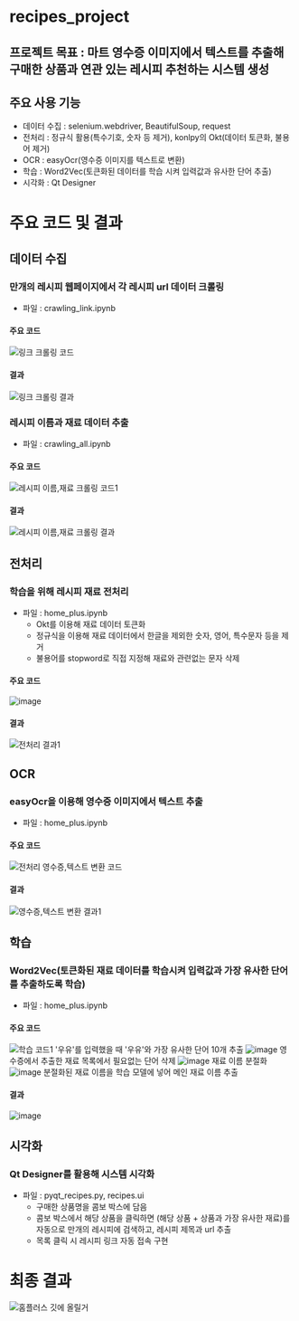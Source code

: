 # recipes_project

## 프로젝트 목표 : 마트 영수증 이미지에서 텍스트를 추출해 구매한 상품과 연관 있는 레시피 추천하는 시스템 생성

## 주요 사용 기능
  - 데이터 수집 : selenium.webdriver, BeautifulSoup, request
  - 전처리 : 정규식 활용(특수기호, 숫자 등 제거), konlpy의 Okt(데이터 토큰화, 불용어 제거)
  - OCR : easyOcr(영수증 이미지를 텍스트로 변환)
  - 학습 : Word2Vec(토큰화된 데이터를 학습 시켜 입력값과 유사한 단어 추출)
  - 시각화 : Qt Designer
  
# 주요 코드 및 결과

## 데이터 수집
### 만개의 레시피 웹페이지에서 각 레시피 url 데이터 크롤링
- 파일 : crawling_link.ipynb
#### 주요 코드
![링크 크롤링 코드](https://user-images.githubusercontent.com/108312150/191641441-f312862b-0b73-41ef-99c1-4b30f34b59cf.png)
#### 결과
![링크 크롤링 결과](https://user-images.githubusercontent.com/108312150/191641378-b27e78f4-3e3e-41c6-ac7f-76b984c372ad.png)

### 레시피 이름과 재료 데이터 추출
- 파일 : crawling_all.ipynb
#### 주요 코드
![레시피 이름,재료 크롤링 코드1](https://user-images.githubusercontent.com/108312150/191641626-a4cb8886-8428-4677-bca1-913457cb4760.png)
#### 결과
![레시피 이름,재료 크롤링 결과](https://user-images.githubusercontent.com/108312150/191641639-a7213631-8b97-4e3a-8f20-416880ceabb1.png)

## 전처리
### 학습을 위해 레시피 재료 전처리
- 파일 : home_plus.ipynb
  - Okt를 이용해 재료 데이터 토큰화
  - 정규식을 이용해 재료 데이터에서 한글을 제외한 숫자, 영어, 특수문자 등을 제거
  - 불용어를 stopword로 직접 지정해 재료와 관련없는 문자 삭제
#### 주요 코드
![image](https://user-images.githubusercontent.com/108312150/194186175-696c6e1e-2dfb-4f05-aef0-76c5c3d07a71.png)
#### 결과
![전처리 결과1](https://user-images.githubusercontent.com/108312150/191641995-27c0edd3-26ca-40b3-803d-82315c45b507.png)

## OCR
### easyOcr을 이용해 영수증 이미지에서 텍스트 추출
- 파일 : home_plus.ipynb
#### 주요 코드
![전처리 영수증,텍스트 변환 코드](https://user-images.githubusercontent.com/108312150/191643407-e99e56cc-d253-4899-93fb-0ea19843213e.png)
#### 결과
![영수증,텍스트 변환 결과1](https://user-images.githubusercontent.com/108312150/191642231-1deeff79-46a5-40a7-a177-c1e4ea035f90.png)

## 학습
### Word2Vec(토큰화된 재료 데이터를 학습시켜 입력값과 가장 유사한 단어를 추출하도록 학습)
- 파일 : home_plus.ipynb
#### 주요 코드
![학습 코드1](https://user-images.githubusercontent.com/108312150/191642329-4115343c-9398-4643-82fb-a7a700fc741a.png)
'우유'를 입력했을 때 '우유'와 가장 유사한 단어 10개 추출
![image](https://user-images.githubusercontent.com/108312150/194186530-679d529f-b1c0-4e98-b88a-f6847e2fd87e.png)
영수증에서 추출한 재료 목록에서 필요없는 단어 삭제
![image](https://user-images.githubusercontent.com/108312150/194186615-a4f828b9-93a9-4541-b9ff-20de57e8d8a8.png)
재료 이름 분절화
![image](https://user-images.githubusercontent.com/108312150/194186693-977280fe-0750-496c-b417-ccb9804a5ea2.png)
분절화된 재료 이름을 학습 모델에 넣어 메인 재료 이름 추출
#### 결과
![image](https://user-images.githubusercontent.com/108312150/194186784-259785f7-5f99-4df3-be37-a36a3b4e2e84.png)
  
## 시각화
### Qt Designer를 활용해 시스템 시각화
- 파일 : pyqt_recipes.py, recipes.ui
  - 구매한 상품명을 콤보 박스에 담음
  - 콤보 박스에서 해당 상품을 클릭하면 (해당 상품 + 상품과 가장 유사한 재료)를 자동으로 만개의 레시피에 검색하고, 레시피 제목과 url 추출
  - 목록 클릭 시 레시피 링크 자동 접속 구현
    
# 최종 결과
![홈플러스 깃에 올릴거](https://user-images.githubusercontent.com/108312150/191685290-e0197ea5-fdb9-4bf4-803e-7523199dc319.gif)

  
